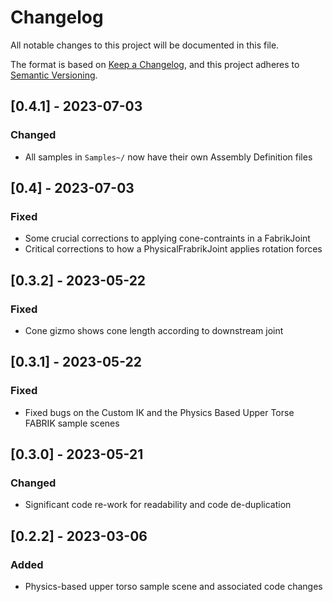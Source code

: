 # Changelog

All notable changes to this project will be documented in this file.

The format is based on [Keep a Changelog](https://keepachangelog.com/en/1.0.0/),
and this project adheres to [Semantic Versioning](https://semver.org/spec/v2.0.0.html).

## [0.4.1] - 2023-07-03

### Changed

- All samples in `Samples~/` now have their own Assembly Definition files

## [0.4] - 2023-07-03

### Fixed

- Some crucial corrections to applying cone-contraints in a FabrikJoint
- Critical corrections to how a PhysicalFrabrikJoint applies rotation forces

## [0.3.2] - 2023-05-22

### Fixed

- Cone gizmo shows cone length according to downstream joint

## [0.3.1] - 2023-05-22

### Fixed

- Fixed bugs on the Custom IK and the Physics Based Upper Torse FABRIK sample scenes

## [0.3.0] - 2023-05-21

### Changed

- Significant code re-work for readability and code de-duplication

## [0.2.2] - 2023-03-06

### Added

- Physics-based upper torso sample scene and associated code changes